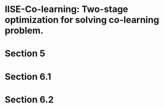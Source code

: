 # IISE-Co-learning: Two-stage optimization for solving co-learning problem.

# Section 5

# Section 6.1

# Section 6.2
